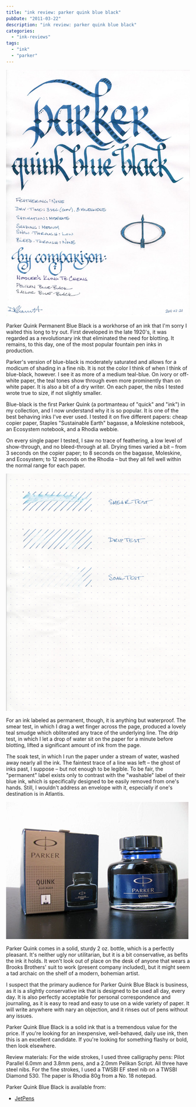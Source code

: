 ```yaml
---
title: "ink review: parker quink blue black"
pubDate: "2011-03-22"
description: "ink review: parker quink blue black"
categories:
  - "ink-reviews"
tags:
  - "ink"
  - "parker"
---
```


![](parker-quink-blue-black.jpg)

Parker Quink Permanent Blue Black is a workhorse of an ink that I'm sorry I waited this long to try out. First developed in the late 1920's, it was regarded as a revolutionary ink that eliminated the need for blotting. It remains, to this day, one of the most popular fountain pen inks in production.

Parker's version of blue-black is moderately saturated and allows for a modicum of shading in a fine nib. It is not the color I think of when I think of blue-black, however. I see it as more of a medium teal-blue. On ivory or off-white paper, the teal tones show through even more prominently than on white paper. It is also a bit of a dry writer. On each paper, the nibs I tested wrote true to size, if not slightly smaller.

Blue-black is the first Parker Quink (a portmanteau of "quick" and "ink") in my collection, and I now understand why it is so popular. It is one of the best behaving inks I've ever used. I tested it on five different papers: cheap copier paper, Staples "Sustainable Earth" bagasse, a Moleskine notebook, an Ecosystem notebook, and a Rhodia webbie.

On every single paper I tested, I saw no trace of feathering, a low level of show-through, and no bleed-through at all. Drying times varied a bit – from 3 seconds on the copier paper; to 8 seconds on the bagasse, Moleskine, and Ecosystem; to 12 seconds on the Rhodia – but they all fell well within the normal range for each paper.

![](parker-quink-blue-black-water-test.jpg)

For an ink labeled as permanent, though, it is anything but waterproof. The smear test, in which I drag a wet finger across the page, produced a lovely teal smudge which obliterated any trace of the underlying line. The drip test, in which I let a drop of water sit on the paper for a minute before blotting, lifted a significant amount of ink from the page.

The soak test, in which I run the paper under a stream of water, washed away nearly all the ink. The faintest trace of a line was left – the ghost of inks past, I suppose – but not enough to be legible. To be fair, the "permanent" label exists only to contrast with the "washable" label of their blue ink, which is specifically designed to be easily removed from one's hands. Still, I wouldn't address an envelope with it, especially if one's destination is in Atlantis.

![](parker-blue-black-bottle.JPG)

Parker Quink comes in a solid, sturdy 2 oz. bottle, which is a perfectly pleasant. It's neither ugly nor utilitarian, but it is a bit conservative, as befits the ink it holds. It won't look out of place on the desk of anyone that wears a Brooks Brothers' suit to work (present company included), but it might seem a tad archaic on the shelf of a modern, bohemian artist.

I suspect that the primary audience for Parker Quink Blue Black is business, as it is a slightly conservative ink that is designed to be used all day, every day. It is also perfectly acceptable for personal correspondence and journaling, as it is easy to read and easy to use on a wide variety of paper. It will write anywhere with nary an objection, and it rinses out of pens without any issues.

Parker Quink Blue Black is a solid ink that is a tremendous value for the price. If you're looking for an inexpensive, well-behaved, daily use ink, then this is an excellent candidate. If you're looking for something flashy or bold, then look elsewhere.

Review materials: For the wide strokes, I used three calligraphy pens: Pilot Parallel 6.0mm and 3.8mm pens, and a 2.0mm Pelikan Script. All three have steel nibs. For the fine strokes, I used a TWSBI EF steel nib on a TWSBI Diamond 530. The paper is Rhodia 80g from a No. 18 notepad.

Parker Quink Blue Black is available from:

- [JetPens](http://www.jetpens.com/index.php/product/view/products_id/6161)
